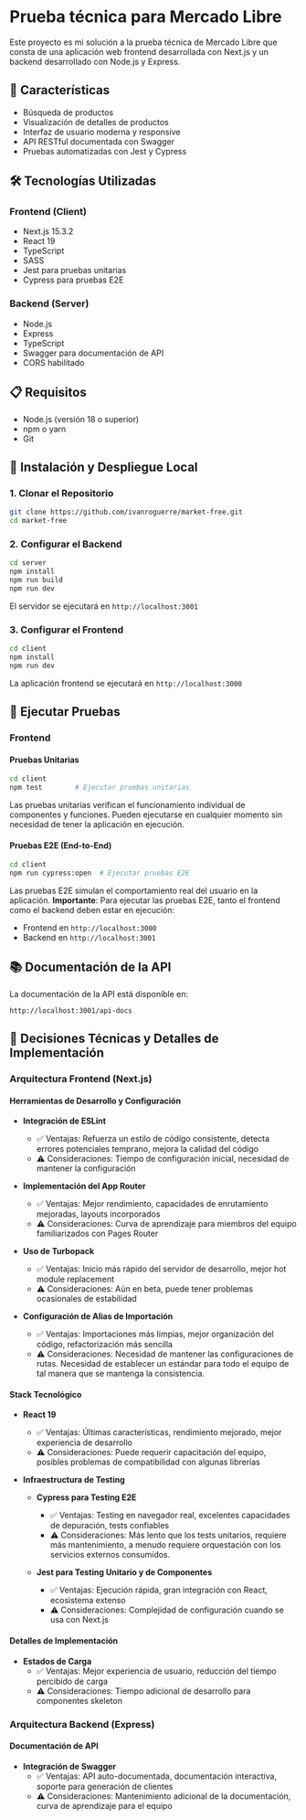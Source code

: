 # Prueba técnica para Mercado Libre

Este proyecto es mi solución a la prueba técnica de Mercado Libre que consta de una aplicación web frontend desarrollada con Next.js y un backend desarrollado con Node.js y Express.

## 🚀 Características

- Búsqueda de productos
- Visualización de detalles de productos
- Interfaz de usuario moderna y responsive
- API RESTful documentada con Swagger
- Pruebas automatizadas con Jest y Cypress

## 🛠️ Tecnologías Utilizadas

### Frontend (Client)
- Next.js 15.3.2
- React 19
- TypeScript
- SASS
- Jest para pruebas unitarias
- Cypress para pruebas E2E

### Backend (Server)
- Node.js
- Express
- TypeScript
- Swagger para documentación de API
- CORS habilitado

## 📋 Requisitos

- Node.js (versión 18 o superior)
- npm o yarn
- Git

## 🔧 Instalación y Despliegue Local

### 1. Clonar el Repositorio
```bash
git clone https://github.com/ivanroguerre/market-free.git
cd market-free
```

### 2. Configurar el Backend
```bash
cd server
npm install
npm run build
npm run dev
```
El servidor se ejecutará en `http://localhost:3001`

### 3. Configurar el Frontend
```bash
cd client
npm install
npm run dev
```
La aplicación frontend se ejecutará en `http://localhost:3000`

## 🧪 Ejecutar Pruebas

### Frontend

#### Pruebas Unitarias
```bash
cd client
npm test        # Ejecutar pruebas unitarias
```
Las pruebas unitarias verifican el funcionamiento individual de componentes y funciones. Pueden ejecutarse en cualquier momento sin necesidad de tener la aplicación en ejecución.

#### Pruebas E2E (End-to-End)
```bash
cd client
npm run cypress:open  # Ejecutar pruebas E2E
```
Las pruebas E2E simulan el comportamiento real del usuario en la aplicación. **Importante**: Para ejecutar las pruebas E2E, tanto el frontend como el backend deben estar en ejecución:
- Frontend en `http://localhost:3000`
- Backend en `http://localhost:3001`

## 📚 Documentación de la API

La documentación de la API está disponible en:
```
http://localhost:3001/api-docs
```

## 🎯 Decisiones Técnicas y Detalles de Implementación

### Arquitectura Frontend (Next.js)

#### Herramientas de Desarrollo y Configuración
- **Integración de ESLint**
  - ✅ Ventajas: Refuerza un estilo de código consistente, detecta errores potenciales temprano, mejora la calidad del código
  - ⚠️ Consideraciones: Tiempo de configuración inicial, necesidad de mantener la configuración

- **Implementación del App Router**
  - ✅ Ventajas: Mejor rendimiento, capacidades de enrutamiento mejoradas, layouts incorporados
  - ⚠️ Consideraciones: Curva de aprendizaje para miembros del equipo familiarizados con Pages Router

- **Uso de Turbopack**
  - ✅ Ventajas: Inicio más rápido del servidor de desarrollo, mejor hot module replacement
  - ⚠️ Consideraciones: Aún en beta, puede tener problemas ocasionales de estabilidad

- **Configuración de Alias de Importación**
  - ✅ Ventajas: Importaciones más limpias, mejor organización del código, refactorización más sencilla
  - ⚠️ Consideraciones: Necesidad de mantener las configuraciones de rutas. Necesidad de establecer un
  estándar para todo el equipo de tal manera que se mantenga la consistencia.

#### Stack Tecnológico
- **React 19**
  - ✅ Ventajas: Últimas características, rendimiento mejorado, mejor experiencia de desarrollo
  - ⚠️ Consideraciones: Puede requerir capacitación del equipo, posibles problemas de compatibilidad con algunas librerías

- **Infraestructura de Testing**
  - **Cypress para Testing E2E**
    - ✅ Ventajas: Testing en navegador real, excelentes capacidades de depuración, tests confiables
    - ⚠️ Consideraciones: Más lento que los tests unitarios, requiere más mantenimiento, a menudo requiere orquestación con los servicios externos consumidos.
  
  - **Jest para Testing Unitario y de Componentes**
    - ✅ Ventajas: Ejecución rápida, gran integración con React, ecosistema extenso
    - ⚠️ Consideraciones: Complejidad de configuración cuando se usa con Next.js

#### Detalles de Implementación

- **Estados de Carga**
  - ✅ Ventajas: Mejor experiencia de usuario, reducción del tiempo percibido de carga
  - ⚠️ Consideraciones: Tiempo adicional de desarrollo para componentes skeleton

### Arquitectura Backend (Express)

#### Documentación de API
- **Integración de Swagger**
  - ✅ Ventajas: API auto-documentada, documentación interactiva, soporte para generación de clientes
  - ⚠️ Consideraciones: Mantenimiento adicional de la documentación, curva de aprendizaje para el equipo